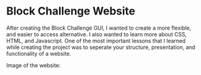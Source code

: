 # Block Challenge Website

After creating the Block Challenge GUI, I wanted to create a more flexible, and easier to access alternative. I also wanted to learn more about CSS, HTML, and
Javascript.
One of the most important lessons that I learned while creating the project was to seperate your structure, presentation, and functionality of a website.

Image of the website:
